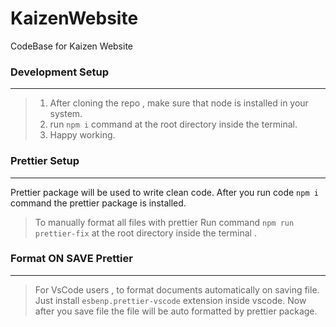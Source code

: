 # KaizenWebsite

CodeBase for Kaizen Website

### Development Setup

---

> 1. After cloning the repo , make sure that node is installed in your system.
> 2. run <code>npm i</code> command at the root directory inside the terminal.
> 3. Happy working.

### Prettier Setup

---

Prettier package will be used to write clean code. After you run code <code>npm i </code> command the prettier package is installed.

> To manually format all files with prettier
> Run command <code>npm run prettier-fix</code> at the root directory inside the terminal .

### Format ON SAVE Prettier

---

> For VsCode users , to format documents automatically on saving file.
> Just install <code>esbenp.prettier-vscode</code> extension inside vscode. Now after you save file the file will be auto formatted by prettier package.
